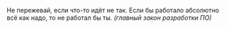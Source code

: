 Не пережевай, если что-то идёт не так.
Если бы работало абсолютно всё как надо, то не работал бы ты.
*(главный закон разработки ПО)*

